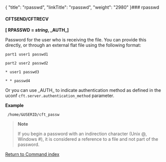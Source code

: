 {
    "title": "rpasswd",
    "linkTitle": "rpasswd",
    "weight": "2980"
}### rpasswd

#### CFTSEND/CFTRECV

****\[ RPASSWD = *string*, \_AUTH\_\]****

Password for the user who is receiving the file. You can provide this directly, or through an external flat file using the following format:

`part1 user1 passwd1`

`part2 user2 passwd2`

`* user1 passwd3`

`* * passwd4`

Or you can use \_AUTH\_ to indicate authentication method as defined in the uconf <span class="code">`cft.server.authentication_method`</span> parameter.

****Example****

` /home/&USERID/cft_passw`

> **Note**
>
> If you begin a password with an indirection character (Unix @, Windows #), it is considered a reference to a file and not part of the password.

[Return to Command index](../../)
